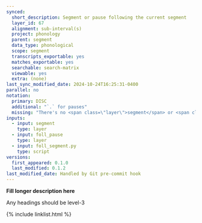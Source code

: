 ```yaml
---
synced:
  short_description: Segment or pause following the current segment
  layer_id: 67
  alignment: sub-interval(s)
  project: phonology
  parent: segment
  data_type: phonological
  scope: segment
  transcripts_exportable: yes
  matches_exportable: yes
  searchable: search-matrix
  viewable: yes
  extra: (none)
last_sync_modified_date: 2024-10-24T16:25:31-0400
parallel: no
notation:
  primary: DISC
  additional: "`.` for pauses"
  missing: "There's no <span class=\"layer\">segment</span> or <span class=\"layer\">foll_pause</span> annotation"
inputs:
  - input: segment
    type: layer
  - input: foll_pause
    type: layer
  - input: foll_segment.py
    type: script
versions:
  first_appeared: 0.1.0
  last_modified: 0.1.2
last_modified_date: Handled by Git pre-commit hook
---
```


**Fill longer description here**

Any headings should be level-3


{% include linklist.html %}
